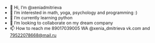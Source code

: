 - 👋 Hi, I’m @xeniadmitrieva
- 👀 I’m interested in math, yoga,  psychology and programming :)
- 🌱 I’m currently learning python 
- 💞️ I’m looking to collaborate on my dream company
- 📫 How to reach me 89017039005 WA @xenia_dmitrieva vk.com and 79522078668@mail.ru 


